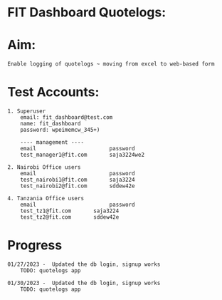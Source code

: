 # FIT Dashboard Quotelogs:

# Aim:
    Enable logging of quotelogs ~ moving from excel to web-based form


# Test Accounts:
    1. Superuser
        email: fit_dashboard@test.com
        name: fit_dashboard
        password: wpeimemcw_345+)

        ---- management ----
        email                       password
        test_manager1@fit.com       saja3224we2

    2. Nairobi Office users
        email                       password
        test_nairobi1@fit.com       saja3224
        test_nairobi2@fit.com       sddew42e
    
    4. Tanzania Office users
        email                       password
        test_tz1@fit.com       saja3224
        test_tz2@fit.com       sddew42e





# Progress
    01/27/2023 -  Updated the db login, signup works 
        TODO: quotelogs app

    01/30/2023 -  Updated the db login, signup works 
        TODO: quotelogs app